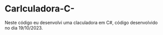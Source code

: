 # Carlculadora-C-
Neste código eu desenvolvi uma claculadora em C#, código desenvolvido no dia 19/10/2023.
